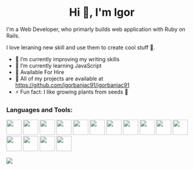<h1 align="center">Hi 👋, I'm Igor</h1>

<p>
  I'm a Web Developer, who primarly builds web application with Ruby on Rails.
  
  I love leraning new skill and use them to create cool stuff 🚀.
</p>


- 📄 I’m currently improving my writing skills 
- 🌱 I’m currently learning JavaScript
- 👯 Available For Hire
- 🤔 All of my projects are available at https://github.com/igorbanjac91/igorbanjac91
- ⚡ Fun fact: I like growing plants from seeds 🌱 

### Languages and Tools:
[<img src="https://gist.githubusercontent.com/igorbanjac91/a22d026ecc45dc2107f4a1616f808af4/raw/38f6fac5131834c9df19357d879b66108762b464/rails-logo.svg" height="40">](https://rubyonrails.org/)
[<img src="https://gist.githubusercontent.com/igorbanjac91/674cdf8cdfc99ce9a36f613b55828a6b/raw/2a04f73e51436726608093dc612b383dda890380/bash.svg" height="40">](https://www.gnu.org/software/bash/)
[<img src="https://raw.githubusercontent.com/gist/igorbanjac91/59b65194e835c860e162cd63045d6102/raw/77ecd9d0940eb5a26a038b053da3aee144bcff4f/css3.svg" height="40">](https://developer.mozilla.org/en-US/docs/Web/CSS)
[<img src="https://raw.githubusercontent.com/gist/igorbanjac91/7553c8c8b7fadd781d28df299dc42057/raw/c1ce778437418db18ff978b04f1774cc93ef7b13/html5.svg" height="40">](https://www.w3.org/html/)
[<img src="https://raw.githubusercontent.com/gist/igorbanjac91/792ef4b4898ee2944b5e0e68415297db/raw/cc4f5911049d5a6ca0ab8d912e76e9e7d6d75ca8/Ruby_logo.svg" height="40">](https://www.ruby-lang.org/en/)
[<img src="https://raw.githubusercontent.com/gist/igorbanjac91/02162817f5fb971e1d19fb2bfddc920b/raw/4d609f7a4009b894101c1c08ffa27d073d1216d8/javascript.svg" height="40">](https://developer.mozilla.org/en-US/docs/Web/JavaScript)
[<img src="https://raw.githubusercontent.com/gist/igorbanjac91/f7579c80306f316dd30d3181acb622aa/raw/3c9a2db7db20f95f375b78638800782430b9893a/Sass_Logo_Color.svg" height="40">](https://sass-lang.com/)
[<img src="https://raw.githubusercontent.com/gist/igorbanjac91/e7522eafa6c89e183f278965dbb01c32/raw/474335da66e6cd1050d694eb6dc537144b05b4ed/rspec.svg" height="40">](https://rspec.info/)
[<img src="https://raw.githubusercontent.com/gist/igorbanjac91/9204075442db3488ff1a3e3a1722ce66/raw/5157b25b23e7925d171d96f7e9e41572ed8d97e9/Visual_Studio_Code.svg" height="40">](https://code.visualstudio.com/)
[<img src="https://raw.githubusercontent.com/gist/igorbanjac91/f8733fa3c1b4ca47bb7aedb357a2cded/raw/eb94c7b39915790faa043129301861ad273a9d4b/bootstrap.svg" height="40">](https://getbootstrap.com/)
[<img src="https://raw.githubusercontent.com/gist/igorbanjac91/23a7f123191e52f0bf455a9aca28a80a/raw/7941129cc61b020b1410d08dc4852edc57b793a1/figma.svg" height="40">](https://www.figma.com/)
[<img src="https://raw.githubusercontent.com/gist/igorbanjac91/2a3f3cecf65f7874fcd4516e17d47917/raw/e69134894b3032024b59e3b80a66d4671c7230c7/nodejs.svg" height="40">](https://nodejs.org/en/)
[<img src="https://raw.githubusercontent.com/gist/igorbanjac91/be55955a8926d26aee0835736b556943/raw/dc72d8ce18d28e6dac3c40cf514aa5a9239f7293/webpack.svg" height="40">](https://webpack.js.org/)
[<img src="https://raw.githubusercontent.com/gist/igorbanjac91/de4b59b0f1bfde8e86c4f6e2cb6db54e/raw/d27e6eb7576d09ff6b4e9d1a0f42f9c4b6d6de5c/git.svg" height="40">](https://git-scm.com/)
[<img src="https://raw.githubusercontent.com/gist/igorbanjac91/ad15b195be4f255c5f57ce92aa9f5a3c/raw/86e69797cc4403383ad6dafa22a7bc9bc552260f/PostgreSQL.svg" height="40">](https://www.postgresql.org/)




[![](https://github-readme-stats.vercel.app/api/top-langs/?username=igorbanjac91&layout=compact&theme=dark)](https://github.com/anuraghazra/github-readme-stats)
